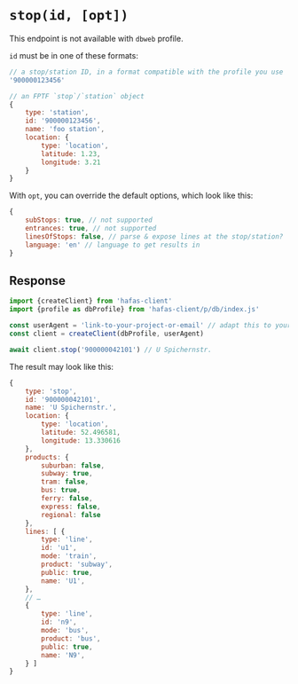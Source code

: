 # `stop(id, [opt])`

This endpoint is not available with `dbweb` profile.

`id` must be in one of these formats:

```js
// a stop/station ID, in a format compatible with the profile you use
'900000123456'

// an FPTF `stop`/`station` object
{
	type: 'station',
	id: '900000123456',
	name: 'foo station',
	location: {
		type: 'location',
		latitude: 1.23,
		longitude: 3.21
	}
}
```

With `opt`, you can override the default options, which look like this:

```js
{
	subStops: true, // not supported
	entrances: true, // not supported
	linesOfStops: false, // parse & expose lines at the stop/station?
	language: 'en' // language to get results in
}
```

## Response


```js
import {createClient} from 'hafas-client'
import {profile as dbProfile} from 'hafas-client/p/db/index.js'

const userAgent = 'link-to-your-project-or-email' // adapt this to your project!
const client = createClient(dbProfile, userAgent)

await client.stop('900000042101') // U Spichernstr.
```

The result may look like this:

```js
{
	type: 'stop',
	id: '900000042101',
	name: 'U Spichernstr.',
	location: {
		type: 'location',
		latitude: 52.496581,
		longitude: 13.330616
	},
	products: {
		suburban: false,
		subway: true,
		tram: false,
		bus: true,
		ferry: false,
		express: false,
		regional: false
	},
	lines: [ {
		type: 'line',
		id: 'u1',
		mode: 'train',
		product: 'subway',
		public: true,
		name: 'U1',
	},
	// …
	{
		type: 'line',
		id: 'n9',
		mode: 'bus',
		product: 'bus',
		public: true,
		name: 'N9',
	} ]
}
```
